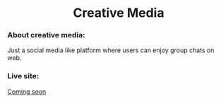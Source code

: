 <h1 align='center'>Creative Media</h1>

### About creative media:
Just a social media like platform where users can enjoy group chats on web.

### Live site:
[Coming soon](https://balayokesh.github.io)
